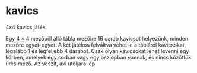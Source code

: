 # kavics
4x4 kavics játék

Egy 4 × 4 mezőből álló tábla mezőire 16 darab kavicsot helyezünk, minden mezőre egyet-egyet. A két játékos felváltva vehet le a tábláról kavicsokat, legalább 1 és legfeljebb 4 darabot. Csak olyan kavicsokat lehet levenni egy körben, amelyek
egy sorban vagy egy oszlopban vannak, és nincs közöttük üres mező. Az veszít, aki utoljára lép
